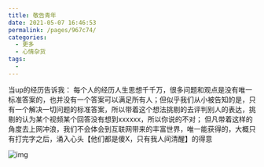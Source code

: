 ```yaml
---
title: 敬告青年
date: 2021-05-07 16:46:53
permalink: /pages/967c74/
categories:
  - 更多
  - 心情杂货
tags:
  - 
---
```

当up的经历告诉我：
每个人的经历人生思想千千万，很多问题和观点是没有唯一标准答案的，也并没有一个答案可以满足所有人；但似乎我们从小被告知的是，只有一个解决一切问题的标准答案，所以带着这个想法挑剔的去评判别人的表达，挑剔的认为某个视频某个回答没有想到xxxxxx，所以你说的不对；
但凡带着这样的角度去上网冲浪，我们不会体会到互联网带来的丰富世界，唯一能获得的，大概只有打完字之后，涌入心头【他们都是傻X，只有我人间清醒】的得意



![img](https://muyun-blog-pic.oss-cn-shanghai.aliyuncs.com/picgo/dc0247f03c780c091bf4f4f85d5b399de34cf772.png@518w.webp)